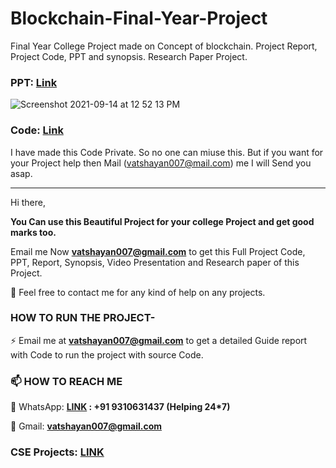 # Blockchain-Final-Year-Project
Final Year College Project made on Concept of blockchain. Project Report, Project Code, PPT and synopsis. Research Paper Project. 

### PPT: [Link](https://github.com/Vatshayan/Blockchain-Final-Year-Project/blob/main/Blockchain%20Money%20PPT.pdf)

![Screenshot 2021-09-14 at 12 52 13 PM](https://user-images.githubusercontent.com/28294942/133213402-34ec7799-4044-4162-a27d-04fd4e4358a0.png)

### Code: [Link](https://github.com/Vatshayan/Blockchain-Final-Year-Project/blob/main/Blockchain_Project_dem.ipynb) 
I have made this Code Private. So no one can miuse this. But if you want for your Project help then Mail (vatshayan007@mail.com) me I will Send you asap.

_________________________________________________________________________________________________________________________________________________


Hi there, 

**You Can use this Beautiful Project for your college Project and get good marks too.**

Email me Now **vatshayan007@gmail.com** to get this Full Project Code, PPT, Report, Synopsis, Video Presentation and Research paper of this Project.

💌 Feel free to contact me for any kind of help on any projects.
 
### HOW TO RUN THE PROJECT-
⚡ Email me at **vatshayan007@gmail.com** to get a detailed Guide report with Code to run the project with source Code.

### 📫 HOW TO REACH ME 

💬 WhatsApp: **[LINK](https://wa.me/message/CHWN2AHCPMAZK1) : +91 9310631437 (Helping 24*7)**

💬 Gmail: **vatshayan007@gmail.com**

### CSE Projects: [LINK](https://www.cse-projects.com)
